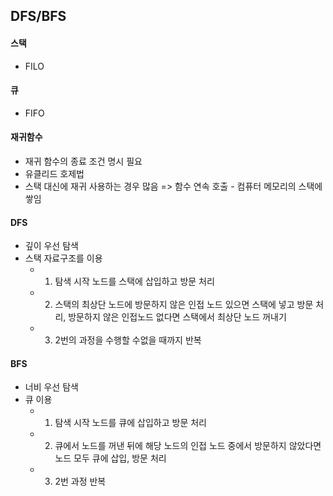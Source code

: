 ## DFS/BFS

#### 스택

- FILO

#### 큐

- FIFO

#### 재귀함수

- 재귀 함수의 종료 조건 명시 필요
- 유클리드 호제법
- 스택 대신에 재귀 사용하는 경우 많음 => 함수 연속 호출 - 컴퓨터 메모리의 스택에 쌓임

#### DFS

- 깊이 우선 탐색
- 스택 자료구조를 이용
  - 1) 탐색 시작 노드를 스택에 삽입하고 방문 처리
  - 2) 스택의 최상단 노드에 방문하지 않은 인접 노드 있으면 스택에 넣고 방문 처리, 방문하지 않은 인접노드 없다면 스택에서 최상단 노드 꺼내기
  - 3) 2번의 과정을 수행할 수없을 때까지 반복

#### BFS

- 너비 우선 탐색
- 큐 이용
  - 1) 탐색 시작 노드를 큐에 삽입하고 방문 처리
  - 2) 큐에서 노드를 꺼낸 뒤에 해당 노드의 인접 노드 중에서 방문하지 않았다면 노드 모두 큐에 삽입, 방문 처리
  - 3) 2번 과정 반복
